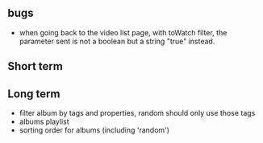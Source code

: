 
## bugs

* when going back to the video list page, with toWatch filter, the parameter sent is not a boolean but a string "true" instead.
## Short term


## Long term

* filter album by tags and properties, random should only use those tags
* albums playlist
* sorting order for albums (including 'random')
